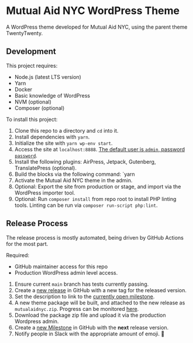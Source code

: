 # Mutual Aid NYC WordPress Theme
A WordPress theme developed for Mutual Aid NYC, using the parent theme TwentyTwenty.

## Development
This project requires:
- Node.js (latest LTS version)
- Yarn
- Docker
- Basic knowledge of WordPress
- NVM (optional)
- Composer (optional)

To install this project:
1. Clone this repo to a directory and `cd` into it.
2. Install dependencies with `yarn`.
3. Initialize the site with `yarn wp-env start`.
4. Access the site at `localhost:8888`. [The default user is `admin`, password `password`](https://developer.wordpress.org/block-editor/packages/packages-env/#starting-the-environment).
5. Install the following plugins: AirPress, Jetpack, Gutenberg, TranslatePress (optional).
6. Build the blocks via the following command: `yarn 
7. Activate the Mutual Aid NYC theme in the admin.
8. Optional: Export the site from production or stage, and import via the WordPress importer tool.
9. Optional: Run `composer install` from repo root to install PHP linting tools. Linting can be run via `composer run-script php:lint`.

## Release Process
The release process is mostly automated, being driven by GitHub Actions for the most part.

Required:
- GitHub maintainer access for this repo
- Production WordPress admin level access.

1. Ensure current `main` branch has tests currently passing.
2. Create a [new release](https://github.com/MutualAidNYC/wp-theme/releases/new) in GitHub with a new tag for the released version.
3. Set the description to link to the [currently open milestone](https://github.com/MutualAidNYC/wp-theme/milestones).
4. A new theme package will be built, and attached to the new release as `mutualaidnyc.zip`. Progress can be monitored [here](https://github.com/MutualAidNYC/wp-theme/actions?query=workflow%3A%22Package+theme+for+release%22).
5. Download the package zip file and upload it via the production Wordpress admin.
6. Create a [new Milestone](https://github.com/MutualAidNYC/wp-theme/milestones/new) in GitHub with the **next** release version.
7. Notify people in Slack with the appropriate amount of emoji. 🎉
